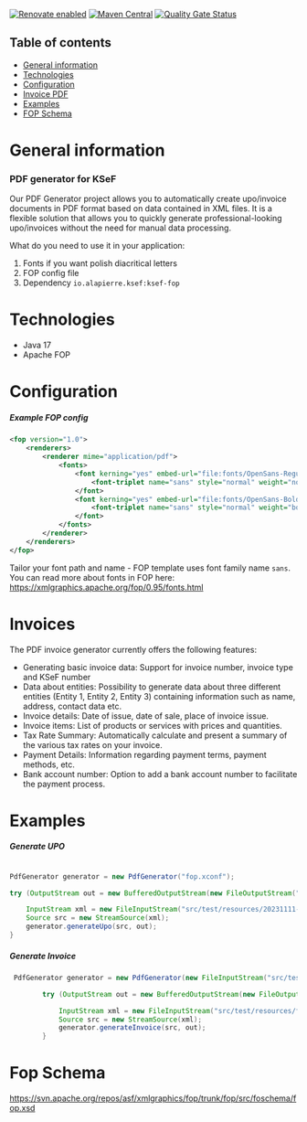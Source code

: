 [![Renovate enabled](https://img.shields.io/badge/renovate-enabled-brightgreen.svg)](https://renovatebot.com/)
[![Maven Central](http://img.shields.io/maven-central/v/io.alapierre.ksef/ksef-fop)](https://search.maven.org/artifact/io.alapierre.ksef/ksef-java)
[![Quality Gate Status](https://sonarcloud.io/api/project_badges/measure?project=ksef4dev_ksef-fop&metric=alert_status)](https://sonarcloud.io/summary/new_code?id=ksef4dev_ksef-fop)

## Table of contents
* [General information](#general-information)
* [Technologies](#technologies)
* [Configuration](#configuration)
* [Invoice PDF](#invoices)
* [Examples](#examples)
* [FOP Schema](#fop-schema)

# General information
### PDF generator for KSeF
Our PDF Generator project allows you to automatically create upo/invoice documents in PDF format based on data contained in XML files.
It is a flexible solution that allows you to quickly generate professional-looking upo/invoices without the need for manual data processing.


What do you need to use it in your application:

1. Fonts if you want polish diacritical letters 
2. FOP config file 
3. Dependency `io.alapierre.ksef:ksef-fop` 

# Technologies
- Java 17
- Apache FOP

# Configuration

##### Example FOP config

````xml
<fop version="1.0">
    <renderers>
        <renderer mime="application/pdf">
            <fonts>
                <font kerning="yes" embed-url="file:fonts/OpenSans-Regular.ttf">
                    <font-triplet name="sans" style="normal" weight="normal"/>
                </font>
                <font kerning="yes" embed-url="file:fonts/OpenSans-Bold.ttf">
                    <font-triplet name="sans" style="normal" weight="bold"/>
                </font>
            </fonts>
        </renderer>
    </renderers>
</fop>
````

Tailor your font path and name - FOP template uses font family name `sans`.
You can read more about fonts in FOP here: https://xmlgraphics.apache.org/fop/0.95/fonts.html

# Invoices
The PDF invoice generator currently offers the following features:

- Generating basic invoice data: Support for invoice number, invoice type and KSeF number
- Data about entities: Possibility to generate data about three different entities (Entity 1, Entity 2, Entity 3) containing information such as name, address, contact data etc.
- Invoice details: Date of issue, date of sale, place of invoice issue.
- Invoice items: List of products or services with prices and quantities.
- Tax Rate Summary: Automatically calculate and present a summary of the various tax rates on your invoice.
- Payment Details: Information regarding payment terms, payment methods, etc.
- Bank account number: Option to add a bank account number to facilitate the payment process.


# Examples

##### Generate UPO
````java

PdfGenerator generator = new PdfGenerator("fop.xconf");

try (OutputStream out = new BufferedOutputStream(new FileOutputStream("src/test/resources/upo.pdf"))) {

    InputStream xml = new FileInputStream("src/test/resources/20231111-SE-E8DDA726E2-F87F056923-EC.xml");
    Source src = new StreamSource(xml);
    generator.generateUpo(src, out);
}
````

##### Generate Invoice
````java
 PdfGenerator generator = new PdfGenerator(new FileInputStream("src/test/resources/fop.xconf"));

        try (OutputStream out = new BufferedOutputStream(new FileOutputStream("src/test/resources/invoice.pdf"))) {

            InputStream xml = new FileInputStream("src/test/resources/faktury/podstawowa/FA_2_Przyklad_20.xml");
            Source src = new StreamSource(xml);
            generator.generateInvoice(src, out);
        }
````

# Fop Schema 

https://svn.apache.org/repos/asf/xmlgraphics/fop/trunk/fop/src/foschema/fop.xsd

